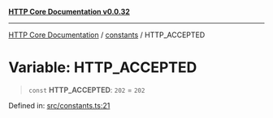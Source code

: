 [**HTTP Core Documentation v0.0.32**](../../README.md)

***

[HTTP Core Documentation](../../modules.md) / [constants](../README.md) / HTTP\_ACCEPTED

# Variable: HTTP\_ACCEPTED

> `const` **HTTP\_ACCEPTED**: `202` = `202`

Defined in: [src/constants.ts:21](https://github.com/stonemjs/http-core/blob/680e946aeb5100b42b4836417719aba730586478/src/constants.ts#L21)

